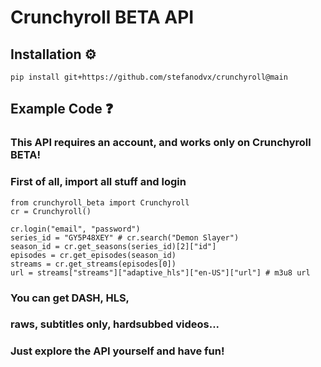 # Crunchyroll BETA API
## Installation ⚙️
```
pip install git+https://github.com/stefanodvx/crunchyroll@main
```

## Example Code ❓
### This API requires an account, and works only on Crunchyroll BETA!
### First of all, import all stuff and login
```
from crunchyroll_beta import Crunchyroll
cr = Crunchyroll()

cr.login("email", "password")
series_id = "GY5P48XEY" # cr.search("Demon Slayer")
season_id = cr.get_seasons(series_id)[2]["id"]
episodes = cr.get_episodes(season_id)
streams = cr.get_streams(episodes[0])
url = streams["streams"]["adaptive_hls"]["en-US"]["url"] # m3u8 url
```

### You can get DASH, HLS,
### raws, subtitles only, hardsubbed videos...
### Just explore the API yourself and have fun!